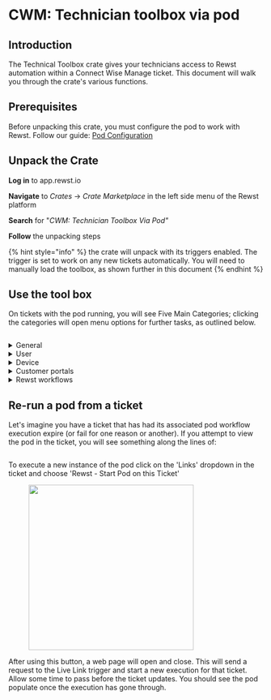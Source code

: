 # CWM: Technician toolbox via pod

## Introduction

The Technical Toolbox crate gives your technicians access to Rewst automation within a Connect Wise Manage ticket. This document will walk you through the crate's various functions.&#x20;

## Prerequisites&#x20;

Before unpacking this crate, you must configure the pod to work with Rewst. Follow our guide: [Pod Configuration](../../documentation/integrations/individual-integration-documentation/psa/connectwise-manage/pod-configuration.md)

## Unpack the Crate

**Log in** to app.rewst.io

**Navigate** to _Crates_ -> _Crate Marketplace_ in the left side menu of the Rewst platform

**Search** for "_CWM: Technician Toolbox Via Pod"_

**Follow** the unpacking steps

{% hint style="info" %}
the crate will unpack with its triggers enabled. The trigger is set to work on any new tickets automatically. You will need to manually load the toolbox, as shown further in this document
{% endhint %}

## Use the tool box

On tickets with the pod running, you will see Five Main Categories; clicking the categories will open menu options for further tasks, as outlined below.&#x20;

<figure><img src="../../.gitbook/assets/Default View.png" alt=""><figcaption></figcaption></figure>

<details>

<summary>General</summary>

* Run AD Sync

</details>

<details>

<summary>User</summary>

* Reset Contact Password
* Send 2FA Request
* View User Information

</details>

<details>

<summary>Device</summary>

* View Uptime
* View Device Information
* Reboot Device
* Restart Print Spooler

</details>

<details>

<summary>Customer portals</summary>

* M365
* Exchange
* Azure
* Azure AD
* Teams
* MEM (Intune)

</details>

<details>

<summary>Rewst workflows</summary>

* Onboarding Form
* Offboarding Form
* Manage Group Membership
* Add User to Mailbox
* Manage MFA

</details>

## Re-run a pod from a ticket <a href="#re-running-a-pod-from-a-ticket" id="re-running-a-pod-from-a-ticket"></a>

Let's imagine you have a ticket that has had its associated pod workflow execution expire (or fail for one reason or another). If you attempt to view the pod in the ticket, you will see something along the lines of:

<figure><img src="../../.gitbook/assets/Screenshot 2024-04-10 at 3.47.03 PM (1).png" alt=""><figcaption></figcaption></figure>

To execute a new instance of the pod click on the 'Links' dropdown in the ticket and choose 'Rewst - Start Pod on this Ticket'

<figure><img src="../../.gitbook/assets/Screenshot 2024-04-10 at 3.47.15 PM.png" alt="" width="326"><figcaption></figcaption></figure>

After using this button, a web page will open and close. This will send a request to the Live Link trigger and start a new execution for that ticket. Allow some time to pass before the ticket updates. You should see the pod populate once the execution has gone through.
